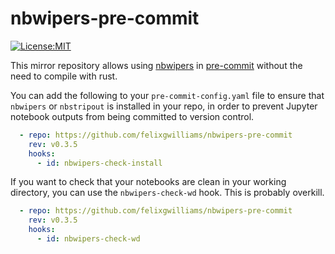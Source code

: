 # nbwipers-pre-commit

[![License:MIT](https://img.shields.io/badge/License-MIT-yellow.svg)](https://opensource.org/licenses/MIT)

This mirror repository allows using [nbwipers](https://github.com/felixgwilliams/nbwipers) in [pre-commit](https://pre-commit.com/) without the need to compile with rust.

You can add the following to your `pre-commit-config.yaml` file to ensure that `nbwipers` or `nbstripout` is installed in your repo, in order to prevent Jupyter notebook outputs from being committed to version control.

```yaml
  - repo: https://github.com/felixgwilliams/nbwipers-pre-commit
    rev: v0.3.5
    hooks:
      - id: nbwipers-check-install
```

If you want to check that your notebooks are clean in your working directory, you can use the `nbwipers-check-wd` hook.
This is probably overkill.

```yaml
  - repo: https://github.com/felixgwilliams/nbwipers-pre-commit
    rev: v0.3.5
    hooks:
      - id: nbwipers-check-wd
```
